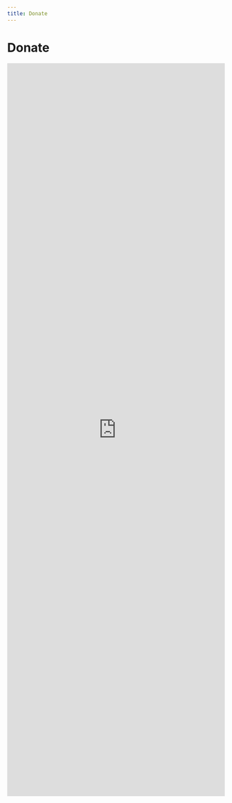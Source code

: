 ```yaml
---
title: Donate
---
```


Donate
======

<div style="grid-column: 1/-1;">
  <iframe src="https://app.mobilecause.com/form/YjMahw" width="100%" height="1700" style="display: block; border-width: 0; max-width: 800px; margin: 0 auto"></iframe>
</div>
